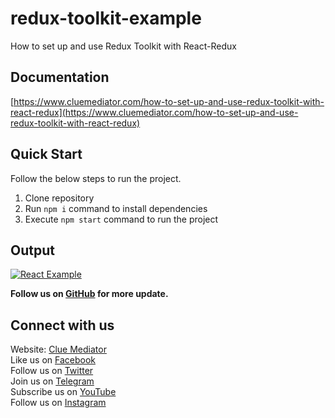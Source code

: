 # redux-toolkit-example

How to set up and use Redux Toolkit with React-Redux

## Documentation

[https://www.cluemediator.com/how-to-set-up-and-use-redux-toolkit-with-react-redux](https://www.cluemediator.com/how-to-set-up-and-use-redux-toolkit-with-react-redux)

## Quick Start

Follow the below steps to run the project.

1. Clone repository
2. Run `npm i` command to install dependencies
3. Execute `npm start` command to run the project

## Output

[![React Example](https://www.cluemediator.com/wp-content/uploads/2022/12/output-how-to-set-up-and-use-redux-toolkit-with-react-redux-clue-mediator.gif)](https://www.cluemediator.com/how-to-set-up-and-use-redux-toolkit-with-react-redux)

**Follow us on [GitHub](https://github.com/cluemediator) for more update.**

## Connect with us

Website: [Clue Mediator](https://www.cluemediator.com)  
Like us on [Facebook](https://www.facebook.com/thecluemediator)  
Follow us on [Twitter](https://twitter.com/cluemediator)  
Join us on [Telegram](https://t.me/cluemediator)  
Subscribe us on [YouTube](https://www.youtube.com/ClueMediator)  
Follow us on [Instagram](https://www.instagram.com/clue_mediator)